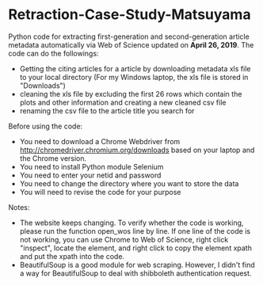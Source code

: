 # Retraction-Case-Study-Matsuyama

Python code for extracting first-generation and second-generation article metadata automatically via Web of Science updated on **April 26, 2019**. 
The code can do the followings:
* Getting the citing articles for a article by downloading metadata xls file to your local directory (For my Windows laptop, the xls file is stored in "Downloads")
* cleaning the xls file by excluding the first 26 rows which contain the plots and other information and creating a new cleaned csv file
* renaming the csv file to the article title you search for

Before using the code:
* You need to download a Chrome Webdriver from http://chromedriver.chromium.org/downloads based on your laptop and the Chrome version.
* You need to install Python module Selenium 
* You need to enter your netid and password
* You need to change the directory where you want to store the data
* You will need to revise the code for your purpose

Notes:
* The website keeps changing. To verify whether the code is working, please run the function open_wos line by line. If one line of the code is not working, you can use Chrome to Web of Science, right click "inspect", locate the element, and right click to copy the element xpath and put the xpath into the code.
* BeautifulSoup is a good module for web scraping. However, I didn't find a way for BeautifulSoup to deal with shibboleth authentication request. 

